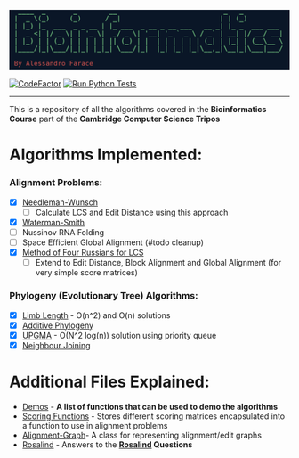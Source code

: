 ![](logos/logo.png)

[![CodeFactor](https://www.codefactor.io/repository/github/a-f-v/bioinformatics/badge)](https://www.codefactor.io/repository/github/a-f-v/bioinformatics)
[![Run Python Tests](https://github.com/A-F-V/Bioinformatics/actions/workflows/actions.yml/badge.svg)](https://github.com/A-F-V/Bioinformatics/actions/workflows/actions.yml)

---

This is a repository of all the algorithms covered in the **Bioinformatics Course** part of the **Cambridge Computer Science Tripos**

# Algorithms Implemented:

### **Alignment Problems:**
- [x] [Needleman-Wunsch](src/algorithms/needleman_wunsch.py)
  - [ ] Calculate LCS and Edit Distance using this approach
- [x] [Waterman-Smith](src/algorithms/waterman_smith.py)
- [ ] Nussinov RNA Folding
- [ ] Space Efficient Global Alignment (#todo cleanup)
- [x] [Method of Four Russians for LCS](src/algorithms/four_russians_binary_encoding.py)
  - [ ] Extend to Edit Distance, Block Alignment and Global Alignment (for very simple score matrices)

### **Phylogeny (Evolutionary Tree) Algorithms**:
- [x] [Limb Length](src/algorithms/limb_length.py) - O(n^2) and O(n) solutions
- [x] [Additive Phylogeny](src/algorithms/additive_phylogeny.py)
- [x] [UPGMA](src/algorithms/upgma.py) - O(N^2 log(n)) solution using priority queue
- [x] [Neighbour Joining](src/algorithms/neighbour_joining.py)

# Additional Files Explained:
- [Demos](src/demos.py) - **A list of functions that can be used to demo the algorithms**
- [Scoring Functions](src/algorithms/scoring_functions.py) - Stores different scoring matrices encapsulated into a function to use in alignment problems
- [Alignment-Graph](src/algorithms/alignment_graph.py)- A class for representing alignment/edit graphs
- [Rosalind](src/rosalind) - Answers to the **[Rosalind](http://rosalind.info/problems/list-view/?location=bioinformatics-textbook-track) Questions**
